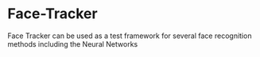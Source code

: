 # Face-Tracker
Face Tracker can be used as a test framework for several face recognition methods including the Neural Networks

